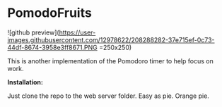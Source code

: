 # PomodoFruits

![github preview](https://user-images.githubusercontent.com/12978622/208288282-37e715ef-0c73-44df-8674-3958e3ff8671.PNG =250x250)


This is another implementation of the Pomodoro timer to help focus on work.

**Installation:**

Just clone the repo to the web server folder.
Easy as pie. Orange pie.
